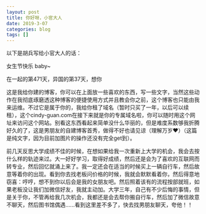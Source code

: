 ```yaml
---
layout: post
title: 你好呀，小官大人
date: 2019-3-07
categories: blog
tags: []
---
```

以下是胡兵写给小官大人的话：

女生节快乐 baby~

在一起的第471天，异国的第37天，想你

这是我给你建的博客，你可以在上面放一些喜欢的东西，写一些文字，当然这些动作在我彻底琢磨透这种博客的便捷使用方式并且教会你之前，这个博客也只能由我来运维。不过它是属于你的，我给你租了域名（暂时只买了一年，以后可以续租），这个cindy-guan.com在接下来就是你的专属域名啦，你可以随时用这个网址来访问这个网站。别看这东西看起来简单没什么华丽的，但是难度系数够我折腾好久的了，这是男朋友的自建博客首秀，做得不好也请见谅（理解万岁❤）（这篇是纯文字，因为目前加图片的操作还没有完全get到）。

前几天反思大学成绩不佳的时候，在想如果给我一次重新上大学的机会，我会去按什么样的轨迹来过。大一好好学习，取得好成绩，然后还是会为了喜欢的互联网而转专业，然后回忆就涌上来了。我一定还会在适当的时候买上一辆自行车，然后故意等着你的出现。看到你去找老板问价格的时候，我就会默默看着你，然后得意地窃喜：哼哼，想不到你以后会是我的女朋友吧。然后照着该有的流程按部就班，如果老板没让我们加微信好友，我就主动加。大学三年，自己有不少后悔的事情，但是关于你，不管再给我几次机会，我都还是会去帮你搬自行车，然后加了微信故意不聊天，然后图书馆偶遇......看到这里差不多了，快去找男朋友聊天，夸他！！
